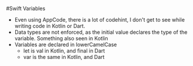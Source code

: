 #Swift Variables

- Even using AppCode, there is a lot of codehint, I don't get to see while writing code in Kotlin or Dart.
- Data types are not enforced, as the initial value declares the type of the variable. Something also seen in Kotlin
- Variables are declared in lowerCamelCase
  - let is val in Kotlin, and final in Dart
  - var is the same in Kotlin, and Dart  